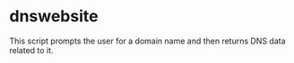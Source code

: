 # dnswebsite
This script prompts the user for a domain name and then 
returns DNS data related to it.